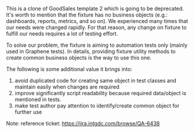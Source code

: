 This is a clone of GoodSales template 2 which is going to be deprecated. It's worth to mention that the fixture has no business objects (e.g.: dashboards, reports, metrics, and so on). We experienced many times that our needs were changed rapidly. For that reason, any change on fixture to fulfill our needs requires a lot of testing effort.

To solve our problem, the fixture is aiming to automation tests only (mainly used in Graphene tests). In details, providing fixture utility methods to create common business objects is the way to use this one.

The following is some additional value it brings into:

1. avoid duplicated code for creating same object in test classes and maintain easily when changes are required
2. improve significantly script readability because required data/object is mentioned in tests.
3. make test author pay attention to identify/create common object for further use

Note: reference ticket: https://jira.intgdc.com/browse/QA-6438
